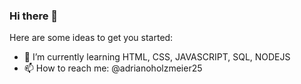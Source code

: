 ### Hi there 👋

Here are some ideas to get you started:


- 🌱 I’m currently learning HTML, CSS, JAVASCRIPT, SQL, NODEJS
- 📫 How to reach me: @adrianoholzmeier25

